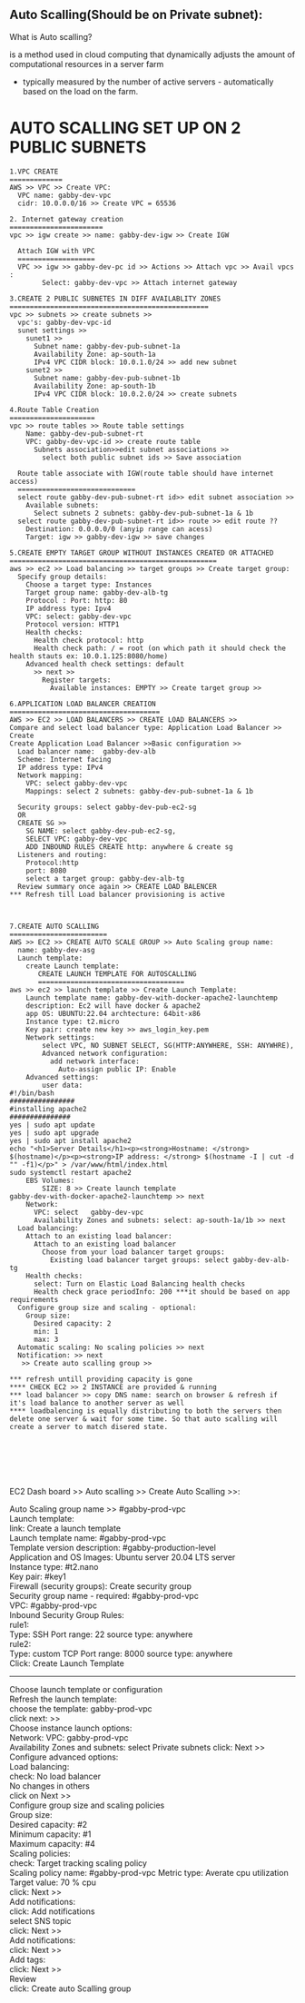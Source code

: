 Auto Scalling(Should be on Private subnet):  
--  
What is Auto scalling?  

is a method used in cloud computing that dynamically adjusts the amount of computational resources in a server farm   
- typically measured by the number of active servers - automatically based on the load on the farm.  

AUTO SCALLING SET UP ON 2 PUBLIC SUBNETS
======================================
```
1.VPC CREATE
=============
AWS >> VPC >> Create VPC:
  VPC name: gabby-dev-vpc
  cidr: 10.0.0.0/16 >> Create VPC = 65536

2. Internet gateway creation
=======================
vpc >> igw create >> name: gabby-dev-igw >> Create IGW

  Attach IGW with VPC
  ===================
  VPC >> igw >> gabby-dev-pc id >> Actions >> Attach vpc >> Avail vpcs : 
        Select: gabby-dev-vpc >> Attach internet gateway

3.CREATE 2 PUBLIC SUBNETES IN DIFF AVAILABLITY ZONES
=================================================
vpc >> subnets >> create subnets >> 
  vpc's: gabby-dev-vpc-id
  sunet settings >> 
    sunet1 >> 
      Subnet name: gabby-dev-pub-subnet-1a
      Availability Zone: ap-south-1a
      IPv4 VPC CIDR block: 10.0.1.0/24 >> add new subnet
    sunet2 >> 
      Subnet name: gabby-dev-pub-subnet-1b
      Availability Zone: ap-south-1b
      IPv4 VPC CIDR block: 10.0.2.0/24 >> create subnets

4.Route Table Creation
=====================
vpc >> route tables >> Route table settings
    Name: gabby-dev-pub-subnet-rt
    VPC: gabby-dev-vpc-id >> create route table
      Subnets association>>edit subnet associations >>
        select both public subnet ids >> Save association
  
  Route table associate with IGW(route table should have internet access)
  =============================
  select route gabby-dev-pub-subnet-rt id>> edit subnet association >>
    Available subnets:
      Select subnets 2 subnets: gabby-dev-pub-subnet-1a & 1b
  select route gabby-dev-pub-subnet-rt id>> route >> edit route ??
    Destination: 0.0.0.0/0 (anyip range can acess)
    Target: igw >> gabby-dev-igw >> save changes

5.CREATE EMPTY TARGET GROUP WITHOUT INSTANCES CREATED OR ATTACHED
===================================================
aws >> ec2 >> Load balancing >> target groups >> Create target group:
  Specify group details:
    Choose a target type: Instances
    Target group name: gabby-dev-alb-tg
    Protocol : Port: http: 80
    IP address type: Ipv4
    VPC: select: gabby-dev-vpc
    Protocol version: HTTP1
    Health checks:
      Health check protocol: http
      Health check path: / = root (on which path it should check the health stauts ex: 10.0.1.125:8080/home)
    Advanced health check settings: default 
      >> next >>
        Register targets:
          Available instances: EMPTY >> Create target group >>

6.APPLICATION LOAD BALANCER CREATION
=====================================
AWS >> EC2 >> LOAD BALANCERS >> CREATE LOAD BALANCERS >> 
Compare and select load balancer type: Application Load Balancer >> Create
Create Application Load Balancer >>Basic configuration >>
  Load balancer name:  gabby-dev-alb 
  Scheme: Internet facing
  IP address type: IPv4
  Network mapping:
    VPC: select gabby-dev-vpc
    Mappings: select 2 subnets: gabby-dev-pub-subnet-1a & 1b

  Security groups: select gabby-dev-pub-ec2-sg 
  OR 
  CREATE SG >> 
    SG NAME: select gabby-dev-pub-ec2-sg, 
    SELECT VPC: gabby-dev-vpc
    ADD INBOUND RULES CREATE http: anywhere & create sg
  Listeners and routing:
    Protocol:http
    port: 8080
    select a target group: gabby-dev-alb-tg
  Review summary once again >> CREATE LOAD BALENCER 
*** Refresh till Load balancer provisioning is active



7.CREATE AUTO SCALLING
========================
AWS >> EC2 >> CREATE AUTO SCALE GROUP >> Auto Scaling group name:
  name: gabby-dev-asg
  Launch template:
    create Launch template: 
       CREATE LAUNCH TEMPLATE FOR AUTOSCALLING
       ====================================
aws >> ec2 >> launch template >> Create Launch Template:
    Launch template name: gabby-dev-with-docker-apache2-launchtemp
    description: Ec2 will have docker & apache2 
    app OS: UBUNTU:22.04 archtecture: 64bit-x86
    Instance type: t2.micro
    Key pair: create new key >> aws_login_key.pem
    Network settings: 
        select VPC, NO SUBNET SELECT, SG(HTTP:ANYWHERE, SSH: ANYWHRE), 
        Advanced network configuration:
          add network interface:
            Auto-assign public IP: Enable
    Advanced settings:
        user data:
#!/bin/bash
################
#installing apache2
###############
yes | sudo apt update 
yes | sudo apt upgrade 
yes | sudo apt install apache2
echo "<h1>Server Details</h1><p><strong>Hostname: </strong> $(hostname)</p><p><strong>IP address: </strong> $(hostname -I | cut -d "" -f1)</p>" > /var/www/html/index.html
sudo systemctl restart apache2        
    EBS Volumes:
        SIZE: 8 >> Create launch template
gabby-dev-with-docker-apache2-launchtemp >> next
    Network: 
      VPC: select   gabby-dev-vpc
      Availability Zones and subnets: select: ap-south-1a/1b >> next
  Load balancing:
    Attach to an existing load balancer:
      Attach to an existing load balancer
        Choose from your load balancer target groups:
          Existing load balancer target groups: select gabby-dev-alb-tg
    Health checks:
      select: Turn on Elastic Load Balancing health checks
      Health check grace periodInfo: 200 ***it should be based on app requirements
  Configure group size and scaling - optional:
    Group size: 
      Desired capacity: 2
      min: 1
      max: 3
  Automatic scaling: No scaling policies >> next 
  Notification: >> next
   >> Create auto scalling group >>

*** refresh untill providing capacity is gone
**** CHECK EC2 >> 2 INSTANCE are provided & running
*** load balancer >> copy DNS name: search on browser & refresh if it's load balance to another server as well
**** loadbalencing is equally distributing to both the servers then delete one server & wait for some time. So that auto scalling will create a server to match disered state.




```
```



```
EC2 Dash board >> Auto scalling >> Create Auto Scalling >>:  

Auto Scaling group name >> #gabby-prod-vpc    
Launch template:    
  link: Create a launch template    
    Launch template name: #gabby-prod-vpc     
    Template version description: #gabby-production-level    
    Application and OS Images: Ubuntu server 20.04 LTS server  
    Instance type: #t2.nano    
    Key pair: #key1  
    Firewall (security groups): Create security group    
    Security group name - required: #gabby-prod-vpc      
    VPC: #gabby-prod-vpc    
    Inbound Security Group Rules:    
      rule1:    
      Type: SSH  Port range: 22 source type: anywhere    
      rule2:   
      Type: custom TCP  Port range: 8000 source type: anywhere  
Click: Create Launch Template  

--------

Choose launch template or configuration  
Refresh the launch template:  
  choose the template: gabby-prod-vpc  
  click next: >>  
    Choose instance launch options:  
      Network: 
        VPC: gabby-prod-vpc  
        Availability Zones and subnets: select Private subnets 
        click: Next >>  
          Configure advanced options:  
            Load balancing:   
              check: No load balancer    
              No changes in others   
              click on Next >>  
                Configure group size and scaling policies  
                  Group size:   
                    Desired capacity: #2  
                    Minimum capacity: #1  
                    Maximum capacity: #4  
                  Scaling policies:  
                    check: Target tracking scaling policy  
                    Scaling policy name: #gabby-prod-vpc 
                    Metric type: Averate cpu utilization  
                    Target value: 70 % cpu  
                    click: Next >>  
                      Add notifications:  
                        click: Add notifications  
                          select SNS topic  
                          click: Next >>   
                            Add notifications:  
                              click: Next >>  
                                Add tags:  
                                  click: Next >>   
                                    Review   
                                    click: Create auto Scalling group  
```          
  

